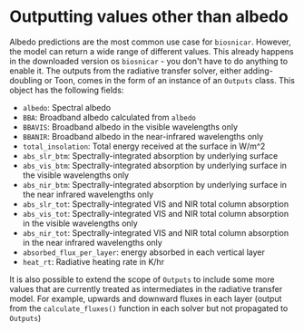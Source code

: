 # Outputting values other than albedo

Albedo predictions are the most common use case for `biosnicar`. However, the model can return a wide range of different values.
This already happens in the downloaded version os `biosnicar` - you don't have to do anything to enable it. The outputs from the radiative transfer solver, either adding-doubling or Toon, comes in the form of an instance of an `Outputs` class. This object has the following fields:

- `albedo`: Spectral albedo
- `BBA`: Broadband albedo calculated from `albedo`
- `BBAVIS`: Broadband albedo in the visible wavelengths only
- `BBANIR`: Broadband albedo in the near-infrared wavelengths only
- `total_insolation`: Total energy received at the surface in W/m^2
- `abs_slr_btm`: Spectrally-integrated absorption by underlying surface
- `abs_vis_btm`: Spectrally-integrated absorption by underlying surface in the visible wavelengths only
- `abs_nir_btm`: Spectrally-integrated absorption by underlying surface in the near infrared wavelengths only
- `abs_slr_tot`: Spectrally-integrated VIS and NIR total column absorption
- `abs_vis_tot`: Spectrally-integrated VIS and NIR total column absorption in the visible wavelengths only
- `abs_nir_tot`: Spectrally-integrated VIS and NIR total column absorption in the near infrared wavelengths only
- `absorbed_flux_per_layer`: energy absorbed in each vertical layer
- `heat_rt`: Radiative heating rate in K/hr

It is also possible to extend the scope of `Outputs` to include some more values that are currently treated as intermediates in the radiative transfer model. For example, upwards and downward fluxes in each layer (output from the `calculate_fluxes()` function in each solver but not propagated to `Outputs`)